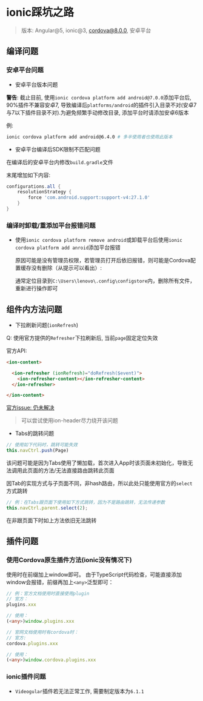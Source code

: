 # ionic踩坑之路

> 版本: Angular@5, ionic@3, cordova@8.0.0, 安卓平台

## 编译问题

### 安卓平台问题

- 安卓平台版本问题

**警告**: 截止目前, 使用`ionic cordova platform add android@7.0.0`添加平台后, 90%插件不兼容安卓7, 导致编译后`platforms/android`的插件引入目录不对(安卓7与7以下插件目录不对).为避免频繁手动修改目录, 添加平台时请添加安卓6版本

例:

```zsh
ionic cordova platform add android@6.4.0 # 多半使用者也使用此版本
```

- 安卓平台编译后SDK限制不匹配问题

在编译后的安卓平台内修改`build.gradle`文件

末尾增加如下内容:
```gradle
configurations.all {
    resolutionStrategy {
        force 'com.android.support:support-v4:27.1.0'
    }
}
```

### 编译时卸载/重添加平台报错问题

- 使用`ionic cordova platform remove android`或卸载平台后使用`ionic cordova platform add anroid`添加平台报错

    原因可能是没有管理员权限，若管理员打开后依旧报错，则可能是Cordova配置缓存没有删除（从提示可以看出）:
    
    通常定位目录到`C:\Users\lenovo\.config\configstore`内，删除所有文件，重新进行操作即可

## 组件内方法问题

- 下拉刷新问题(`ionRefresh`)

Q: 使用官方提供的`Refresher`下拉刷新后, 当前`page`固定定位失效

官方API:

```HTML
<ion-content>

  <ion-refresher (ionRefresh)="doRefresh($event)">
    <ion-refresher-content></ion-refresher-content>
  </ion-refresher>

</ion-content>
```

[官方issue: 仍未解决](https://github.com/ionic-team/ionic/issues/13237)
   
> 可以尝试使用ion-header尽力绕开该问题

- Tabs的跳转问题

```typescript
// 使用如下代码时，跳转可能失效
this.navCtrl.push(Page)
```

该问题可能是因为Tabs使用了懒加载，首次进入App时该页面未初始化，导致无法调用此页面的方法/无法直接路由跳转此页面

因Tab的实现方式与子页面不同，非hash路由，所以此处只能使用官方的`select`方式跳转

```typescript
// 例：在Tabs跟页面下使用如下方式跳转，因为不是路由跳转，无法传递参数
this.navCtrl.parent.select(2);
```

在非跟页面下时如上方法依旧无法跳转





## 插件问题

### 使用Cordova原生插件方法(ionic没有情况下)

使用时在前缀加上window即可。
由于TypeScript代码检查，可能直接添加window会报错，前缀再加上`<any>`泛型即可：

```TypeScript
// 例：官方文档使用时直接使用plugin
// 官方：
plugins.xxx

// 使用：
(<any>)window.plugins.xxx

// 官网文档使用时有cordova时：
// 官方:
cordova.plugins.xxx

// 使用：
(<any>)window.cordova.plugins.xxx
```


### ionic插件问题

- `Videogular`插件若无法正常工作, 需要制定版本为`6.1.1`
